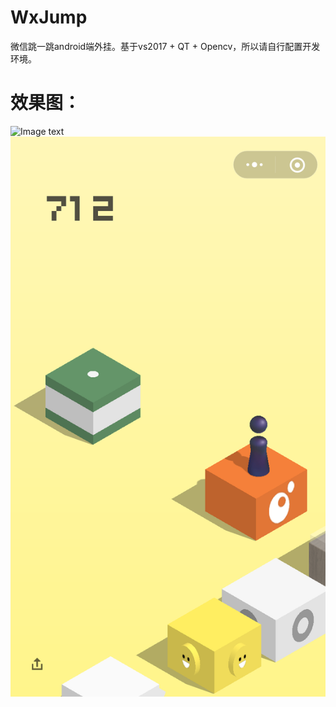 # WxJump
微信跳一跳android端外挂。基于vs2017 + QT + Opencv，所以请自行配置开发环境。

# 效果图：
![Image text](https://github.com/qianmang2/WXJump/raw/master/image/Screenshot.png)
![Image text](https://github.com/qianmang2/WXJump/raw/master/image/screencap.png)
